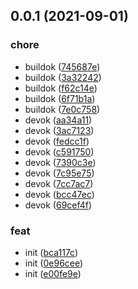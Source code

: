 ## 0.0.1 (2021-09-01)


### chore

* buildok ([745687e](https://github.com/SOVLOOKUP/sveltekit-electron/commit/745687e0d543db7c8a9dfaa7bf924831fd480f89))
* buildok ([3a32242](https://github.com/SOVLOOKUP/sveltekit-electron/commit/3a32242aceec7727f2973bf6510bbb42409a69ab))
* buildok ([f62c14e](https://github.com/SOVLOOKUP/sveltekit-electron/commit/f62c14ea5ce793f58a9c3d7221672ff7cd883bbd))
* buildok ([6f71b1a](https://github.com/SOVLOOKUP/sveltekit-electron/commit/6f71b1a1bc4f1924fe00e032ea07ecc53a7f9516))
* buildok ([7e0c758](https://github.com/SOVLOOKUP/sveltekit-electron/commit/7e0c75812e0b501be786287fff5d6baacae9169c))
* devok ([aa34a11](https://github.com/SOVLOOKUP/sveltekit-electron/commit/aa34a11df5ff98ef6a1659c0f04d05bcb95a303b))
* devok ([3ac7123](https://github.com/SOVLOOKUP/sveltekit-electron/commit/3ac712381736175f668c95ae2bd3099fb9d32a5e))
* devok ([fedcc1f](https://github.com/SOVLOOKUP/sveltekit-electron/commit/fedcc1f4143668fa78e277c4af6c39132056b269))
* devok ([c591750](https://github.com/SOVLOOKUP/sveltekit-electron/commit/c5917509d22ce4074571149c01ed021c1c5fc302))
* devok ([7390c3e](https://github.com/SOVLOOKUP/sveltekit-electron/commit/7390c3e6165507e5bf2a5a5441a231241084fc7e))
* devok ([7c95e75](https://github.com/SOVLOOKUP/sveltekit-electron/commit/7c95e753d1af9b2ca82bb259143b5d2b60703d0b))
* devok ([7cc7ac7](https://github.com/SOVLOOKUP/sveltekit-electron/commit/7cc7ac76c8c499ce830b1d44c83911af3d4eed83))
* devok ([bcc47ec](https://github.com/SOVLOOKUP/sveltekit-electron/commit/bcc47ecb802234ec700ee3e6c14d7c303dc5576e))
* devok ([69cef4f](https://github.com/SOVLOOKUP/sveltekit-electron/commit/69cef4f980718b61647d413ea87a5a18598ef277))

### feat

* init ([bca117c](https://github.com/SOVLOOKUP/sveltekit-electron/commit/bca117c2d37e7d7a8c347af71dcf211fe98845aa))
* init ([0e96cee](https://github.com/SOVLOOKUP/sveltekit-electron/commit/0e96cee0c8619976a9193b9aa09bdab7e5d1d9a5))
* init ([e00fe9e](https://github.com/SOVLOOKUP/sveltekit-electron/commit/e00fe9e1e7c217acd2a49ad2ee6464c4809cbd06))

